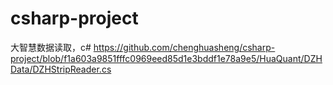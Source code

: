 # csharp-project
大智慧数据读取，c#
https://github.com/chenghuasheng/csharp-project/blob/f1a603a9851fffc0969eed85d1e3bddf1e78a9e5/HuaQuant/DZHData/DZHStripReader.cs
